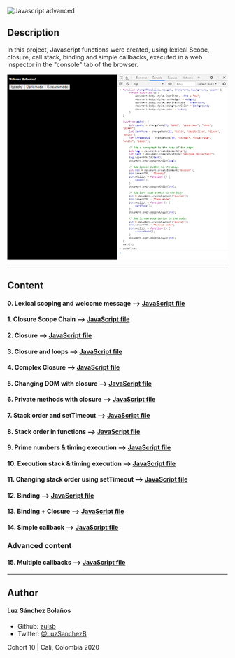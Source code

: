 ![Javascript advanced](https://user-images.githubusercontent.com/7723544/93738034-5d817a00-fbaa-11ea-9fb5-b300572df770.gif)

## Description

In this project, Javascript functions were created, using lexical Scope, closure, call stack, binding and simple callbacks,
executed in a web inspector in the "console" tab of the browser.

![Task5](JavaScript-avanzado-task5.png)

---
## Content

#### 0. Lexical scoping and welcome message --> [JavaScript file](./0-welcome.js)

#### 1. Closure Scope Chain --> [JavaScript file](./1-nested_functions.js)

#### 2. Closure --> [JavaScript file](./2-function_me.js)

#### 3. Closure and loops --> [JavaScript file](./3-classrooms.js)

#### 4. Complex Closure --> [JavaScript file](./4-math.js)

#### 5. Changing DOM with closure  --> [JavaScript file](./5-mode.js)

#### 6. Private methods with closure --> [JavaScript file](./6-hogwarts.js)

#### 7. Stack order and setTimeout --> [JavaScript file](./7-timeout.js)

#### 8. Stack order in functions --> [JavaScript file](./8-payments.js)

#### 9. Prime numbers & timing execution --> [JavaScript file](./9-prime.js)

#### 10. Execution stack & timing execution --> [JavaScript file](./10-prime.js)

#### 11. Changing stack order using setTimeout --> [JavaScript file](./11-prime.js)

#### 12. Binding --> [JavaScript file](./12-room_area.js)

#### 13. Binding + Closure --> [JavaScript file](./13-bind_user.js)

#### 14. Simple callback --> [JavaScript file](./14-wikipedia.js)

### Advanced content 
#### 15. Multiple callbacks --> [JavaScript file](./100-stock.js)
---

## Author
#### Luz Sánchez Bolaños
- Github: [zulsb](https://github.com/zulsb)
- Twitter: [@LuzSanchezB](https://twitter.com/LuzSanchezB)

Cohort 10 |
Cali, Colombia 2020